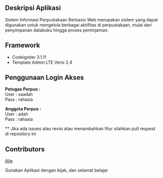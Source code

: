 ## Deskripsi Aplikasi
 Sistem Informasi Perpustakaan Berbasis Web merupakan sistem yang dapat digunakan untuk mengelola berbagai aktifitas di perpustakaan, mulai dari penyimpanan databuku hingga proses peminjaman.

##  Framework
* Codeigniter 3.1.11
* Template Admin LTE  Versi 2.4

## Penggunaan Login Akses

<b>Petugas Perpus : </b>
<br/>
User : saadah
<br/>
Pass : rahasia

<b>Anggota Perpus :</b>
<br/>
User : adah
<br/>
Pass : rahasia

** Jika ada issues atau revisi atau menambahkan fitur silahkan pull request di repository ini

## Contributors
<a href="https://instagram.com/ayahaceh"> Alie</a>

Gunakan Aplikasi dengan bijak, dan selamat belajar
